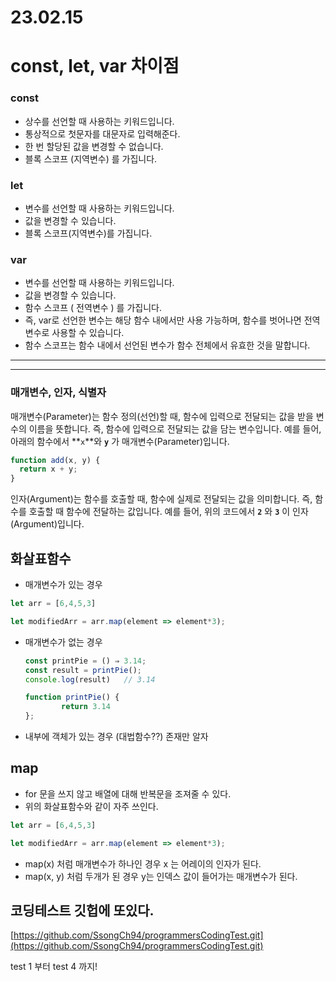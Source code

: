 # 23.02.15

# const, let, var 차이점

### const

- 상수를 선언할 때 사용하는 키워드입니다.
- 통상적으로 첫문자를 대문자로 입력해준다.
- 한 번 할당된 값을 변경할 수 없습니다.
- 블록 스코프 (지역변수) 를 가집니다.

### let

- 변수를 선언할 때 사용하는 키워드입니다.
- 값을 변경할 수 있습니다.
- 블록 스코프(지역변수)를 가집니다.

### var

- 변수를 선언할 때 사용하는 키워드입니다.
- 값을 변경할 수 있습니다.
- 함수 스코프 ( 전역변수 ) 를 가집니다.
- 즉, var로 선언한 변수는 해당 함수 내에서만 사용 가능하며, 함수를 벗어나면 전역변수로 사용할 수 있습니다.
- 함수 스코프는 함수 내에서 선언된 변수가 함수 전체에서 유효한 것을 말합니다.

---

---

### 매개변수, 인자, 식별자

매개변수(Parameter)는 함수 정의(선언)할 때, 함수에 입력으로 전달되는 값을 받을 변수의 이름을 뜻합니다. 즉, 함수에 입력으로 전달되는 값을 담는 변수입니다. 예를 들어, 아래의 함수에서 **`x`**와 **`y`**
가 매개변수(Parameter)입니다.

```jsx
function add(x, y) {
  return x + y;
}
```

인자(Argument)는 함수를 호출할 때, 함수에 실제로 전달되는 값을 의미합니다. 즉, 함수를 호출할 때 함수에 전달하는 값입니다. 예를 들어, 위의 코드에서 **`2`** 와 **`3`** 이 인자(Argument)입니다.

## 화살표함수

- 매개변수가 있는 경우

```jsx
let arr = [6,4,5,3]

let modifiedArr = arr.map(element => element*3);
```

- 매개변수가 없는 경우
    
    ```jsx
    const printPie = () ⇒ 3.14;
    const result = printPie();
    console.log(result)   // 3.14
    
    function printPie() {
    		return 3.14
    };
    ```
    
- 내부에 객체가 있는 경우 (대법함수??) 존재만 알자

## map

- for 문을 쓰지 않고 배열에 대해 반복문을 조져줄 수 있다.
- 위의 화살표함수와 같이 자주 쓰인다.

```jsx
let arr = [6,4,5,3]

let modifiedArr = arr.map(element => element*3);
```

- map(x) 처럼 매개변수가 하나인 경우 x 는 어레이의 인자가 된다.
- map(x, y) 처럼 두개가 된 경우 y는 인덱스 값이 들어가는 매개변수가 된다.

## 코딩테스트 깃헙에 또있다.

[https://github.com/SsongCh94/programmersCodingTest.git](https://github.com/SsongCh94/programmersCodingTest.git)

test 1 부터 test 4 까지!